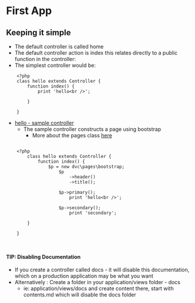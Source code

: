 # First App

## Keeping it simple
* The default controller is called home
* The default controller action is index this relates directly to a public function
  in the controller:
* The simplest controller would be:

```
    <?php
    class hello extends Controller {
        function index() {
            print 'hello<br />';

        }

    }

```

* <a href="/hello" _target="blank">hello - sample controller</a>
  * The sample controller constructs a page using bootstrap
    * More about the pages class [here](pages.md)

<pre><code>
    &lt;?php
        class hello extends Controller {
            function index() {
                $p = new dvc\pages\bootstrap;
                    $p
                        -&gt;header()
                        -&gt;title();
                        <span></span>
                    $p->primary();
                        print 'hello&lt;br /&gt;';
                        <span></span>
                    $p->secondary();
                        print 'secondary';
               <span></span>
        }
        <span></span>
    }
    <br />
</code></pre>

#### TIP: Disabling Documentation
* If you create a controller called docs - it will disable this documentation, which on
  a production application may be what you want
* Alternatively : Create a folder in your application/views folder - docs
  * ie: application/views/docs
  and create content there, start with contents.md which will disable the docs folder
